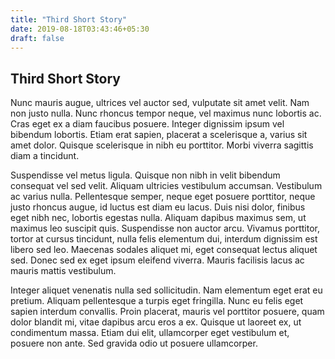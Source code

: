 ```yaml
---
title: "Third Short Story"
date: 2019-08-18T03:43:46+05:30
draft: false
---
```


## Third Short Story

Nunc mauris augue, ultrices vel auctor sed, vulputate sit amet velit. Nam non justo nulla. Nunc rhoncus tempor neque, vel maximus nunc lobortis ac. Cras eget ex a diam faucibus posuere. Integer dignissim ipsum vel bibendum lobortis. Etiam erat sapien, placerat a scelerisque a, varius sit amet dolor. Quisque scelerisque in nibh eu porttitor. Morbi viverra sagittis diam a tincidunt.  
  
Suspendisse vel metus ligula. Quisque non nibh in velit bibendum consequat vel sed velit. Aliquam ultricies vestibulum accumsan. Vestibulum ac varius nulla. Pellentesque semper, neque eget posuere porttitor, neque justo rhoncus augue, id luctus est diam eu lacus. Duis nisi dolor, finibus eget nibh nec, lobortis egestas nulla. Aliquam dapibus maximus sem, ut maximus leo suscipit quis. Suspendisse non auctor arcu. Vivamus porttitor, tortor at cursus tincidunt, nulla felis elementum dui, interdum dignissim est libero sed leo. Maecenas sodales aliquet mi, eget consequat lectus aliquet sed. Donec sed ex eget ipsum eleifend viverra. Mauris facilisis lacus ac mauris mattis vestibulum.  
  
Integer aliquet venenatis nulla sed sollicitudin. Nam elementum eget erat eu pretium. Aliquam pellentesque a turpis eget fringilla. Nunc eu felis eget sapien interdum convallis. Proin placerat, mauris vel porttitor posuere, quam dolor blandit mi, vitae dapibus arcu eros a ex. Quisque ut laoreet ex, ut condimentum massa. Etiam dui elit, ullamcorper eget vestibulum et, posuere non ante. Sed gravida odio ut posuere ullamcorper.
